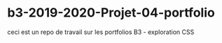 # b3-2019-2020-Projet-04-portfolio
ceci est un repo de travail sur les portfolios B3 - exploration CSS
